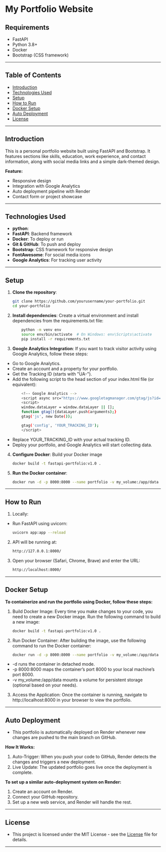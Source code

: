 # My Portfolio Website

## Requirements
- FastAPI
- Python 3.8+
- Docker 
- Bootstrap (CSS framework)

---   

## Table of Contents
- [Introduction](#introduction)
- [Technologies Used](#technologies-used)
- [Setup](#setup)
- [How to Run](#how-to-run)
- [Docker Setup](#docker-setup)
- [Auto Deployment](#auto-deployment)  <!-- Added Auto Deployment section -->
- [License](#license)

---   

## Introduction
This is a personal portfolio website built using FastAPI and Bootstrap. It features sections like skills, education, work experience, and contact information, along with social media links and a simple dark-themed design.

**Feature:**
- Responsive design
- Integration with Google Analytics
- Auto deployment pipeline with Render
- Contact form or project showcase

---   

## Technologies Used
- **python**: 
- **FastAPI**: Backend framework
- **Docker**: To deploy or run
- **Git & GitHub**: To push and deploy
- **Bootstrap**: CSS framework for responsive design
- **FontAwesome**: For social media icons
- **Google Analytics**: For tracking user activity

---   

## Setup

1. **Clone the repository**:
   ```bash
   git clone https://github.com/yourusername/your-portfolio.git
   cd your-portfolio

2. **Install dependencies**: Create a virtual environment and install dependencies from the requirements.txt file:
    ```bash
        python -m venv env
        source env/bin/activate  # On Windows: env\Scripts\activate
        pip install -r requirements.txt

3. **Google Analytics Integration**:
    If you want to track visitor activity using Google Analytics, follow these steps:

 - Go to Google Analytics.
- Create an account and a property for your portfolio.
- Get the Tracking ID (starts with "UA-").
- Add the following script to the head section of your index.html file (or equivalent):
    ```bash
        <!-- Google Analytics -->
        <script async src="https://www.googletagmanager.com/gtag/js?id=YOUR_TRACKING_ID"></script>
        <script>
        window.dataLayer = window.dataLayer || [];
        function gtag(){dataLayer.push(arguments);}
        gtag('js', new Date());

        gtag('config', 'YOUR_TRACKING_ID');
        </script>

- Replace YOUR_TRACKING_ID with your actual tracking ID.
- Deploy your portfolio, and Google Analytics will start collecting data.    

4. **Configure Docker**:  Build your Docker image
    ```bash
    docker build -t fastapi-portfolio:v1.0 .

5. **Run the Docker container**:
    ```bash
    docker run -d -p 8000:8000 --name portfolio -v my_volume:/app/data fastapi-portfolio:v1.0

---   

## How to Run
1. Locally: 
- Run FastAPI using uvicorn:
     ```bash
     uvicorn app:app --reload 

2. API will be running at:
    ```bash
    http://127.0.0.1:8000/

3. Open your browser (Safari, Chrome, Brave) and enter the URL:
   ```bash
   http://localhost:8000/

---   

## Docker Setup
**To containerize and run the portfolio using Docker, follow these steps:**

1. Build Docker Image:
Every time you make changes to your code, you need to create a new Docker image. Run the following command to build a new image:
    ```bash  
    docker build -t fastapi-portfolio:v1.0 .

2. Run Docker Container:
After building the image, use the following command to run the Docker container:
    ```bash  
    docker run -d -p 8000:8000 --name portfolio -v my_volume:/app/data fastapi-portfolio:v1.0

- -d runs the container in detached mode.
- -p 8000:8000 maps the container’s port 8000 to your local machine’s port 8000.
- -v my_volume:/app/data mounts a volume for persistent storage (optional based on your needs).

3. Access the Application:
Once the container is running, navigate to http://localhost:8000 in your browser to view the portfolio.

---   

## Auto Deployment
- This portfolio is automatically deployed on Render whenever new changes are pushed to the main branch on GitHub.

**How It Works:**
1. Auto-Trigger: When you push your code to GitHub, Render detects the changes and triggers a new deployment.
2. Live Update: The updated portfolio goes live once the deployment is complete.

**To set up a similar auto-deployment system on Render:**
1. Create an account on Render.
2. Connect your GitHub repository.
3. Set up a new web service, and Render will handle the rest.

--- 

## License
- This project is licensed under the MIT License - see the [License](License) file for details.

---    

